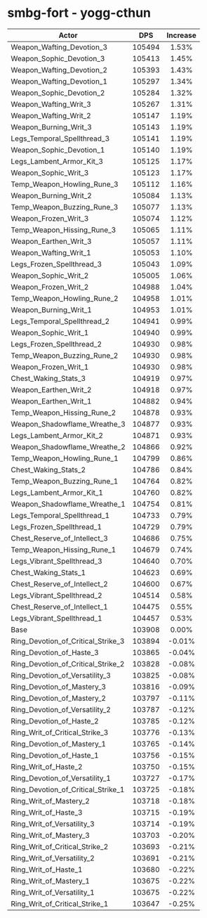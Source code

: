 # smbg-fort - yogg-cthun
| Actor | DPS | Increase |
|---|:---:|:---:|
|Weapon_Wafting_Devotion_3|105494|1.53%|
|Weapon_Sophic_Devotion_3|105413|1.45%|
|Weapon_Wafting_Devotion_2|105393|1.43%|
|Weapon_Wafting_Devotion_1|105297|1.34%|
|Weapon_Sophic_Devotion_2|105284|1.32%|
|Weapon_Wafting_Writ_3|105267|1.31%|
|Weapon_Wafting_Writ_2|105147|1.19%|
|Weapon_Burning_Writ_3|105143|1.19%|
|Legs_Temporal_Spellthread_3|105141|1.19%|
|Weapon_Sophic_Devotion_1|105140|1.19%|
|Legs_Lambent_Armor_Kit_3|105125|1.17%|
|Weapon_Sophic_Writ_3|105123|1.17%|
|Temp_Weapon_Howling_Rune_3|105112|1.16%|
|Weapon_Burning_Writ_2|105084|1.13%|
|Temp_Weapon_Buzzing_Rune_3|105077|1.13%|
|Weapon_Frozen_Writ_3|105074|1.12%|
|Temp_Weapon_Hissing_Rune_3|105065|1.11%|
|Weapon_Earthen_Writ_3|105057|1.11%|
|Weapon_Wafting_Writ_1|105053|1.10%|
|Legs_Frozen_Spellthread_3|105043|1.09%|
|Weapon_Sophic_Writ_2|105005|1.06%|
|Weapon_Frozen_Writ_2|104988|1.04%|
|Temp_Weapon_Howling_Rune_2|104958|1.01%|
|Weapon_Burning_Writ_1|104953|1.01%|
|Legs_Temporal_Spellthread_2|104941|0.99%|
|Weapon_Sophic_Writ_1|104940|0.99%|
|Legs_Frozen_Spellthread_2|104930|0.98%|
|Temp_Weapon_Buzzing_Rune_2|104930|0.98%|
|Weapon_Frozen_Writ_1|104930|0.98%|
|Chest_Waking_Stats_3|104919|0.97%|
|Weapon_Earthen_Writ_2|104918|0.97%|
|Weapon_Earthen_Writ_1|104882|0.94%|
|Temp_Weapon_Hissing_Rune_2|104878|0.93%|
|Weapon_Shadowflame_Wreathe_3|104877|0.93%|
|Legs_Lambent_Armor_Kit_2|104871|0.93%|
|Weapon_Shadowflame_Wreathe_2|104866|0.92%|
|Temp_Weapon_Howling_Rune_1|104799|0.86%|
|Chest_Waking_Stats_2|104786|0.84%|
|Temp_Weapon_Buzzing_Rune_1|104764|0.82%|
|Legs_Lambent_Armor_Kit_1|104760|0.82%|
|Weapon_Shadowflame_Wreathe_1|104754|0.81%|
|Legs_Temporal_Spellthread_1|104733|0.79%|
|Legs_Frozen_Spellthread_1|104729|0.79%|
|Chest_Reserve_of_Intellect_3|104686|0.75%|
|Temp_Weapon_Hissing_Rune_1|104679|0.74%|
|Legs_Vibrant_Spellthread_3|104640|0.70%|
|Chest_Waking_Stats_1|104623|0.69%|
|Chest_Reserve_of_Intellect_2|104600|0.67%|
|Legs_Vibrant_Spellthread_2|104514|0.58%|
|Chest_Reserve_of_Intellect_1|104475|0.55%|
|Legs_Vibrant_Spellthread_1|104457|0.53%|
|Base|103908|0.00%|
|Ring_Devotion_of_Critical_Strike_3|103894|-0.01%|
|Ring_Devotion_of_Haste_3|103865|-0.04%|
|Ring_Devotion_of_Critical_Strike_2|103828|-0.08%|
|Ring_Devotion_of_Versatility_3|103825|-0.08%|
|Ring_Devotion_of_Mastery_3|103816|-0.09%|
|Ring_Devotion_of_Mastery_2|103797|-0.11%|
|Ring_Devotion_of_Versatility_2|103787|-0.12%|
|Ring_Devotion_of_Haste_2|103785|-0.12%|
|Ring_Writ_of_Critical_Strike_3|103776|-0.13%|
|Ring_Devotion_of_Mastery_1|103765|-0.14%|
|Ring_Devotion_of_Haste_1|103756|-0.15%|
|Ring_Writ_of_Haste_2|103750|-0.15%|
|Ring_Devotion_of_Versatility_1|103727|-0.17%|
|Ring_Devotion_of_Critical_Strike_1|103725|-0.18%|
|Ring_Writ_of_Mastery_2|103718|-0.18%|
|Ring_Writ_of_Haste_3|103715|-0.19%|
|Ring_Writ_of_Versatility_3|103714|-0.19%|
|Ring_Writ_of_Mastery_3|103703|-0.20%|
|Ring_Writ_of_Critical_Strike_2|103693|-0.21%|
|Ring_Writ_of_Versatility_2|103691|-0.21%|
|Ring_Writ_of_Haste_1|103680|-0.22%|
|Ring_Writ_of_Mastery_1|103675|-0.22%|
|Ring_Writ_of_Versatility_1|103675|-0.22%|
|Ring_Writ_of_Critical_Strike_1|103647|-0.25%|
